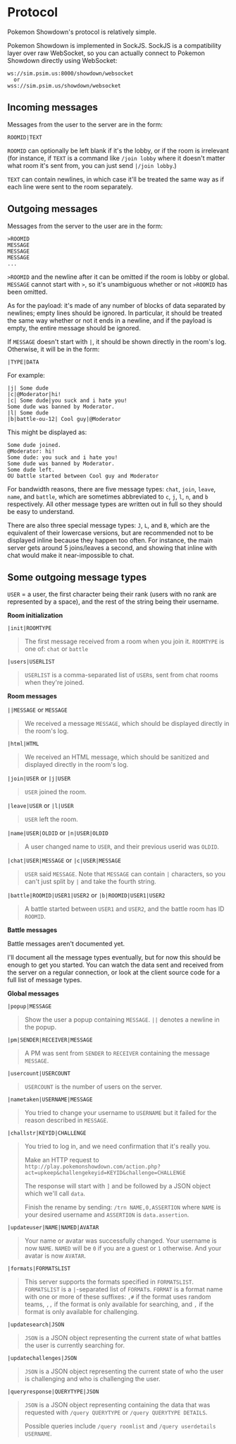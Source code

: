 Protocol
========

Pokemon Showdown's protocol is relatively simple.

Pokemon Showdown is implemented in SockJS. SockJS is a compatibility
layer over raw WebSocket, so you can actually connect to Pokemon
Showdown directly using WebSocket:

    ws://sim.psim.us:8000/showdown/websocket
      or
    wss://sim.psim.us/showdown/websocket


Incoming messages
-----------------

Messages from the user to the server are in the form:

    ROOMID|TEXT

`ROOMID` can optionally be left blank if it's the lobby, or if the room
is irrelevant (for instance, if `TEXT` is a command like
`/join lobby` where it doesn't matter what room it's sent from, you can
just send `|/join lobby`.)

`TEXT` can contain newlines, in which case it'll be treated the same
way as if each line were sent to the room separately.


Outgoing messages
-----------------

Messages from the server to the user are in the form:

    >ROOMID
    MESSAGE
    MESSAGE
    MESSAGE
    ...

`>ROOMID` and the newline after it can be omitted if the room is lobby
or global. `MESSAGE` cannot start with `>`, so it's unambiguous whether
or not `>ROOMID` has been omitted.

As for the payload: it's made of any number of blocks of data
separated by newlines; empty lines should be ignored. In particular,
it should be treated the same way whether or not it ends in a
newline, and if the payload is empty, the entire message should be ignored.

If `MESSAGE` doesn't start with `|`, it should be shown directly in the
room's log. Otherwise, it will be in the form:

    |TYPE|DATA

For example:

    |j| Some dude
    |c|@Moderator|hi!
    |c| Some dude|you suck and i hate you!
    Some dude was banned by Moderator.
    |l| Some dude
    |b|battle-ou-12| Cool guy|@Moderator

This might be displayed as:

    Some dude joined.
    @Moderator: hi!
    Some dude: you suck and i hate you!
    Some dude was banned by Moderator.
    Some dude left.
    OU battle started between Cool guy and Moderator

For bandwidth reasons, there are five message types: `chat`, `join`, `leave`,
`name`, and `battle`, which are sometimes abbreviated to `c`, `j`, `l`, `n`,
and `b` respectively. All other message types are written out in full so they
should be easy to understand.

There are also three special message types: `J`, `L`, and `B`, which are
the equivalent of their lowercase versions, but are recommended not to be
displayed inline because they happen too often. For instance, the main server
gets around 5 joins/leaves a second, and showing that inline with chat would
make it near-impossible to chat.

Some outgoing message types
---------------------------

`USER` = a user, the first character being their rank (users with no rank are
represented by a space), and the rest of the string being their username.

**Room initialization**

`|init|ROOMTYPE`

> The first message received from a room when you join it. `ROOMTYPE` is
> one of: `chat` or `battle`

`|users|USERLIST`

> `USERLIST` is a comma-separated list of `USER`s, sent from chat rooms when
> they're joined.

**Room messages**

`||MESSAGE` or `MESSAGE`

> We received a message `MESSAGE`, which should be displayed directly in
> the room's log.

`|html|HTML`

> We received an HTML message, which should be sanitized and displayed
> directly in the room's log.

`|join|USER` or `|j|USER`

> `USER` joined the room.

`|leave|USER` or `|l|USER`

> `USER` left the room.

`|name|USER|OLDID` or `|n|USER|OLDID`

> A user changed name to `USER`, and their previous userid was `OLDID`.

`|chat|USER|MESSAGE` or `|c|USER|MESSAGE`

> `USER` said `MESSAGE`. Note that `MESSAGE` can contain `|` characters,
> so you can't just split by `|` and take the fourth string.

`|battle|ROOMID|USER1|USER2` or `|b|ROOMID|USER1|USER2`

> A battle started between `USER1` and `USER2`, and the battle room has
> ID `ROOMID`.

**Battle messages**

Battle messages aren't documented yet.

I'll document all the message types eventually, but for now this should be
enough to get you started. You can watch the data sent and received from
the server on a regular connection, or look at the client source code
for a full list of message types.

**Global messages**

`|popup|MESSAGE`

> Show the user a popup containing `MESSAGE`. `||` denotes a newline in
> the popup.

`|pm|SENDER|RECEIVER|MESSAGE`

> A PM was sent from `SENDER` to `RECEIVER` containing the message
> `MESSAGE`.

`|usercount|USERCOUNT`

> `USERCOUNT` is the number of users on the server.

`|nametaken|USERNAME|MESSAGE`

> You tried to change your username to `USERNAME` but it failed for the
> reason described in `MESSAGE`.

`|challstr|KEYID|CHALLENGE`

> You tried to log in, and we need confirmation that it's really you.
>
> Make an HTTP request to
> `http://play.pokemonshowdown.com/action.php?act=upkeep&challengekeyid=KEYID&challenge=CHALLENGE`
>
> The response will start with `]` and be followed by a JSON object which
> we'll call `data`.
>
> Finish the rename by sending: `/trn NAME,0,ASSERTION`
> where `NAME` is your desired username and `ASSERTION` is `data.assertion`.

`|updateuser|NAME|NAMED|AVATAR`

> Your name or avatar was successfully changed. Your username is now `NAME`.
> `NAMED` will be `0` if you are a guest or `1` otherwise. And your avatar is
> now `AVATAR`.

`|formats|FORMATSLIST`

> This server supports the formats specified in `FORMATSLIST`. `FORMATSLIST`
> is a `|`-separated list of `FORMAT`s. `FORMAT` is a format name with one or
> more of these suffixes: `,#` if the format uses random teams, `,,` if the
> format is only available for searching, and `,` if the format is only
> available for challenging.

`|updatesearch|JSON`

> `JSON` is a JSON object representing the current state of what battles the
> user is currently searching for.

`|updatechallenges|JSON`

> `JSON` is a JSON object representing the current state of who the user
> is challenging and who is challenging the user.

`|queryresponse|QUERYTYPE|JSON`

> `JSON` is a JSON object representing containing the data that was requested
> with `/query QUERYTYPE` or `/query QUERYTYPE DETAILS`.
>
> Possible queries include `/query roomlist` and `/query userdetails USERNAME`.
